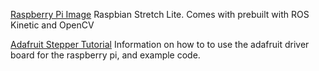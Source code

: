 [Raspberry Pi Image](https://medium.com/@rosbots/ready-to-use-image-raspbian-stretch-ros-opencv-324d6f8dcd96)
Raspbian Stretch Lite. Comes with prebuilt with ROS Kinetic and OpenCV

[Adafruit Stepper Tutorial](https://learn.adafruit.com/adafruit-dc-and-stepper-motor-hat-for-raspberry-pi/using-stepper-motors)
Information on how to to use the adafruit driver board for the raspberry pi, and example code.

